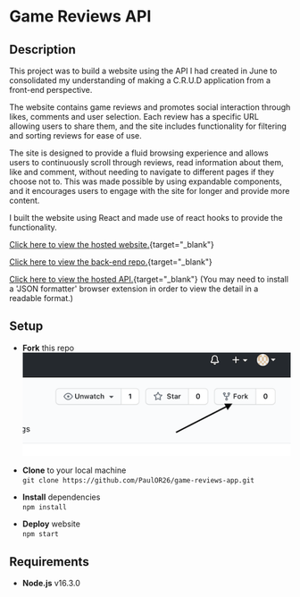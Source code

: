 # Game Reviews API

## Description

This project was to build a website using the API I had created in June to consolidated my understanding of making a C.R.U.D application from a front-end perspective.

The website contains game reviews and promotes social interaction through likes, comments and user selection. Each review has a specific URL allowing users to share them, and the site includes functionality for filtering and sorting reviews for ease of use.

The site is designed to provide a fluid browsing experience and allows users to continuously scroll through reviews, read information about them, like and comment, without needing to navigate to different pages if they choose not to. This was made possible by using expandable components, and it encourages users to engage with the site for longer and provide more content.

I built the website using React and made use of react hooks to provide the functionality.

[Click here to view the hosted website.](https://game-reviews-app.netlify.app/){target="\_blank"}

[Click here to view the back-end repo.](https://github.com/PaulOR26/game-reviews-project){target="\_blank"}

[Click here to view the hosted API.](https://game-reviews-project.herokuapp.com/api){target="\_blank"}
(You may need to install a 'JSON formatter' browser extension in order to view the detail in a readable format.)

## Setup

- **Fork** this repo  
  ![](readme-screenshot-fork.png)

- **Clone** to your local machine  
  `git clone https://github.com/PaulOR26/game-reviews-app.git`

- **Install** dependencies  
  `npm install`

- **Deploy** website  
  `npm start`

## Requirements

- **Node.js** v16.3.0
